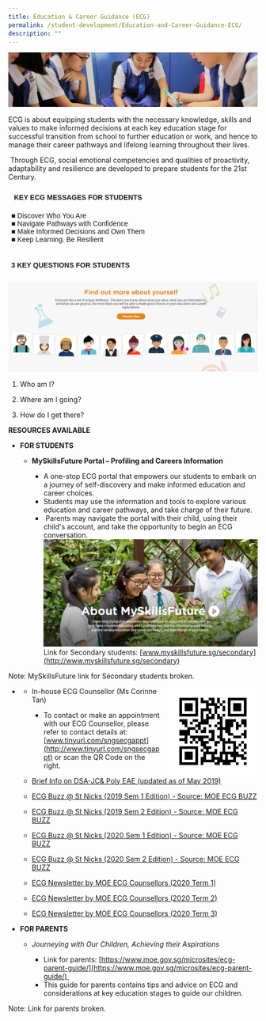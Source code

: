 ```yaml
---
title: Education & Career Guidance (ECG)
permalink: /student-development/Education-and-Career-Guidance-ECG/
description: ""
---
```

![](/images/Student-Development_v2.jpg)

ECG is about equipping students with the necessary knowledge, skills and values to make informed decisions at each key education stage for successful transition from school to further education or work, and hence to manage their career pathways and lifelong learning throughout their lives.     
  
 Through ECG, social emotional competencies and qualities of proactivity, adaptability and resilience are developed to prepare students for the 21st Century.
 
 
 <style type="text/css">
.tg  {border-collapse:collapse;border-spacing:0;}
.tg td{border-color:black;border-style:solid;border-width:1px;font-family:Arial, sans-serif;font-size:14px;
  overflow:hidden;padding:10px 5px;word-break:normal;}
.tg th{border-color:black;border-style:solid;border-width:1px;font-family:Arial, sans-serif;font-size:14px;
  font-weight:normal;overflow:hidden;padding:10px 5px;word-break:normal;}
.tg .tg-zv4m{border-color:#ffffff;text-align:left;vertical-align:top}
.tg .tg-aw21{border-color:#ffffff;font-weight:bold;text-align:center;vertical-align:top}
</style>
<table class="tg">
<thead>
  <tr>
    <th class="tg-aw21">KEY ECG MESSAGES FOR STUDENTS</th>
  </tr>
</thead>
<tbody>
  <tr>
    <td class="tg-zv4m"><span style="font-weight:400;font-style:normal;text-decoration:none">■ Discover Who You Are</span><br>■ <span style="font-weight:400">Navigate Pathways with Confidence</span><br>■ <span style="font-weight:400">Make Informed Decisions and Own Them</span><br>■ <span style="font-weight:400">Keep Learning. Be Resilient</span></td>
  </tr>
</tbody>
</table>


<style type="text/css">
.tg  {border-collapse:collapse;border-spacing:0;}
.tg td{border-color:black;border-style:solid;border-width:1px;font-family:Arial, sans-serif;font-size:14px;
  overflow:hidden;padding:10px 5px;word-break:normal;}
.tg th{border-color:black;border-style:solid;border-width:1px;font-family:Arial, sans-serif;font-size:14px;
  font-weight:normal;overflow:hidden;padding:10px 5px;word-break:normal;}
.tg .tg-km2t{border-color:#ffffff;font-weight:bold;text-align:left;vertical-align:top}
</style>
<table class="tg">
<thead>
  <tr>
    <td class="tg-km2t">3 KEY QUESTIONS FOR STUDENTS</td>
  </tr>
</thead>
</table>

![](/images/ECG%202020%20Pic%201.png)

1.  Who am I?  
    
2.  Where am I going?  
    
3.  How do I get there?


<b>RESOURCES AVAILABLE</b>

*   <b>FOR STUDENTS</b>

    *   <b>MySkillsFuture Portal – Profiling and Careers Information</b> 

        *   A one-stop ECG portal that empowers our students to embark on a journey of self-discovery and make informed education and career choices. 
        *   Students may use the information and tools to explore various education and career pathways, and take charge of their future. 
         *    Parents may navigate the portal with their child, using their child's account, and take the opportunity to begin an ECG conversation.
 ![](/images/2020%20ECG%20Picture%202.jpg)
Link for Secondary students: [www.myskillsfuture.sg/secondary](http://www.myskillsfuture.sg/secondary)

Note: MySkillsFuture link for Secondary students broken.

* <img src="/images/QR%20Code%20ECG.jpg" style="width:180px;height:180px;margin-left:15px;" align = "right">
    
   * In-house ECG Counsellor (Ms Corinne Tan)
       *   To contact or make an appointment with our ECG Counsellor, please refer to contact details at: 
		[www.tinyurl.com/sngsecgappt](http://www.tinyurl.com/sngsecgappt) or scan the QR Code on the right.
		


   *    [Brief Info on DSA-JC& Poly EAE (updated as of May 2019)](/files/Brief%20Info%20on%20DSA-JC%20&%20Poly%20EAE%20(updated%20as%20of%202019).pdf)
    
     *   [ECG Buzz @ St Nicks (2019 Sem 1 Edition)  - Source: MOE ECG BUZZ](/files/ECG%20Buzz%20@%20St%20Nicks%20(2019%20Sem%201%20Edition).pdf)
     *   [ECG Buzz @ St Nicks (2019 Sem 2 Edition) - Source: MOE ECG BUZZ](/files/ECG%20Buzz%20@%20St%20Nicks%20(2019%20Sem%202%20Edition).pdf)
     *   [ECG Buzz @ St Nicks (2020 Sem 1 Edition) - Source: MOE ECG BUZZ](/files/ECG%20Buzz%20Infographic%20(2020%20Sem%201).pdf)
     *   [ECG Buzz @ St Nicks (2020 Sem 2 Edition) - Source: MOE ECG BUZZ](/files/ECG%20Buzz%20Infographic%20(2020%20Sem%202).pdf)
     *   [ECG Newsletter by MOE ECG Counsellors (2020 Term 1)](https://chijstnicholasgirls.moe.edu.sg/qql/slot/u570/Student%20Development/ECG%202020/ECG%20Newsletter%20by%20MOE%20ECG%20Counsellors%20(2020%20Term%201).pdf)
     *   [ECG Newsletter by MOE ECG Counsellors (2020 Term 2)](https://chijstnicholasgirls-moe-edu-sg-admin.cwp.sg/qql/slot/u570/Student%20Development/ECG%202020/ECG%20Termly%20Newsletter%20Q2%20Y2020.pdf)
     *   [ECG Newsletter by MOE ECG Counsellors (2020 Term 3)](https://chijstnicholasgirls.moe.edu.sg/qql/slot/u570/Student%20Development/ECG%202020/ECG%20Termly%20Newsletter%20Q3%20Y2020.pdf) [](https://chijstnicholasgirls.moe.edu.sg/qql/slot/u570/Student%20Development/ECG%202020/ECG%20Newsletter%20by%20MOE%20ECG%20Counsellors%20(2020%20Term%201).pdf)
		
		
*   <b>FOR PARENTS</b>

    *   <i>Journeying with Our Children, Achieving their Aspirations</i>

        *   Link for parents: [https://www.moe.gov.sg/microsites/ecg-parent-guide/](https://www.moe.gov.sg/microsites/ecg-parent-guide/) 
        *   This guide for parents contains tips and advice on ECG and considerations at key education stages to guide our children.

Note: Link for parents broken.